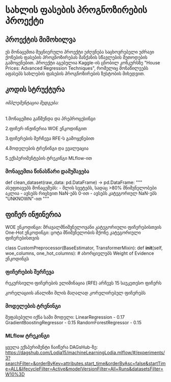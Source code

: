 
# სახლის ფასების პროგნოზირების პროექტი

## პროექტის მიმოხილვა
ეს მონაცემთა მეცნიერული პროექტი ეძღვნება საცხოვრებელი უძრავი ქონების ფასების პროგნოზირებას მანქანის სწავლების მეთოდების გამოყენებით. პროექტი აგებულია Kaggle-ის ცნობილ კონკურსზე "House Prices: Advanced Regression Techniques", რომელიც მონაწილეებს აფასებს სახლების ფასების პროგნოზირების ზუსტობის მიხედვით.

## კოდის სტრუქტურა
###### იმპლემენტაცია შედგება:

1.მონაცემთა გაწმენდა და პრეპროცესინგი

2.ფიჩერ ინჟინერია WOE ენკოდინგით

3.ფიჩერების შერჩევა RFE-ს გამოყენებით

4.მოდელების ტრენინგი და ევალუაცია

5.ექსპერიმენტების ტრეკინგი MLflow-ით


###  მონაცემთა წინასწარი დამუშავება

def clean_dataset(raw_data: pd.DataFrame) -> pd.DataFrame:
    """
    ასუფთავებს მონაცემებს:
    - შლის სვეტებს, სადაც >80% მნიშვნელობები აკლია
    - ავსებს რიცხვით NaN-ებს 0-ით
    - ავსებს კატეგორიულ NaN-ებს "UNKNOWN"-ით
    """
    

##  ფიჩერ ინჟინერია
WOE ენკოდინგი: მრავალმნიშვნელოვანი კატეგორიული ფიჩერებისთვის
One-Hot ენკოდინგი: ცოტა მნიშვნელობის მქონე კატეგორიული ფიჩერებისთვის

class CustomPreprocessor(BaseEstimator, TransformerMixin):
    def __init__(self, woe_columns, one_hot_columns):
        # ახორციელებს Weight of Evidence ენკოდინგს
        
        
###   ფიჩერების შერჩევა
რეკურსიული ფიჩერების ელიმინაცია (RFE) არჩევს 15 საუკეთესო ფიჩერს

კორელაციის ანალიზი შლის მაღალად კორელირებულ ფიჩერებს


###  მოდელების ტრენინგი
შეფასებული იქნა სამი მოდელი:
LinearRegression - 0.17
GradientBoostingRegressor - 0.15
RandomForestRegressor - 0.15

###  MLflow ტრეკინგი
ყველა ექსპერიმენტი ჩაიწერა DAGsHub-ზე:
https://dagshub.com/Lodia15/machineLearningLodia.mlflow/#/experiments/3?searchFilter=&orderByKey=attributes.start_time&orderByAsc=false&startTime=ALL&lifecycleFilter=Active&modelVersionFilter=All+Runs&datasetsFilter=W10%3D

